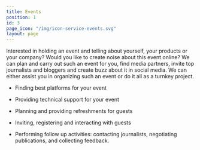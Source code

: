 ```yaml
---
title: Events
position: 1
id: 3
page_icon: "/img/icon-service-events.svg"
layout: page
---
```


Interested in holding an event and telling about yourself, your products or your company? Would you like to create noise about this event online? We can plan and carry out such an event for you, find media partners, invite top journalists and bloggers and create buzz about it in social media.
We can either assist you in organizing such an event or do it all as a turnkey project.

* Finding best platforms for your event

* Providing technical support for your event

* Planning and providing refreshments for guests

* Inviting, registering and interacting with guests

* Performing follow up activities: contacting journalists, negotiating publications, and collecting feedback.
